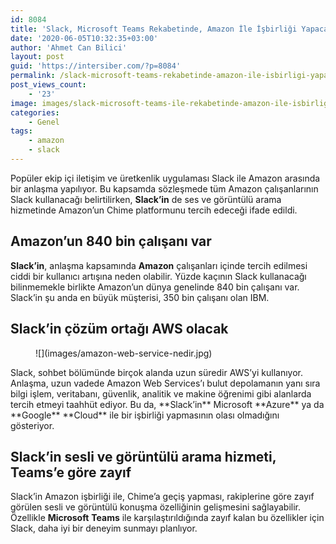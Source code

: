 ```yaml
---
id: 8084
title: 'Slack, Microsoft Teams Rekabetinde, Amazon İle İşbirliği Yapacak'
date: '2020-06-05T10:32:35+03:00'
author: 'Ahmet Can Bilici'
layout: post
guid: 'https://intersiber.com/?p=8084'
permalink: /slack-microsoft-teams-rekabetinde-amazon-ile-isbirligi-yapacak/
post_views_count:
    - '23'
image: images/slack-microsoft-teams-ile-rekabetinde-amazon-ile-isbirligi-yapacak.jpg
categories:
    - Genel
tags:
    - amazon
    - slack
---
```


Popüler ekip içi iletişim ve üretkenlik uygulaması Slack ile Amazon arasında bir anlaşma yapılıyor. Bu kapsamda sözleşmede tüm Amazon çalışanlarının Slack kullanacağı belirtilirken, **Slack’in** de ses ve görüntülü arama hizmetinde Amazon’un Chime platformunu tercih edeceği ifade edildi.

## Amazon’un 840 bin çalışanı var

**Slack’in**, anlaşma kapsamında **Amazon** çalışanları içinde tercih edilmesi ciddi bir kullanıcı artışına neden olabilir. Yüzde kaçının Slack kullanacağı bilinmemekle birlikte Amazon’un dünya genelinde 840 bin çalışanı var. Slack’in şu anda en büyük müşterisi, 350 bin çalışanı olan IBM.

## Slack’in çözüm ortağı AWS olacak

<figure class="wp-block-image size-large">![](images/amazon-web-service-nedir.jpg)</figure>Slack, sohbet bölümünde birçok alanda uzun süredir AWS’yi kullanıyor. Anlaşma, uzun vadede Amazon Web Services’ı bulut depolamanın yanı sıra bilgi işlem, veritabanı, güvenlik, analitik ve makine öğrenimi gibi alanlarda tercih etmeyi taahhüt ediyor. Bu da, **Slack’in** Microsoft **Azure** ya da **Google** **Cloud** ile bir işbirliği yapmasının olası olmadığını gösteriyor.

## Slack’in sesli ve görüntülü arama hizmeti, Teams’e göre zayıf 

Slack’in Amazon işbirliği ile, Chime’a geçiş yapması, rakiplerine göre zayıf görülen sesli ve görüntülü konuşma özelliğinin gelişmesini sağlayabilir. Özellikle **Microsoft** **Teams** ile karşılaştırıldığında zayıf kalan bu özellikler için Slack, daha iyi bir deneyim sunmayı planlıyor.